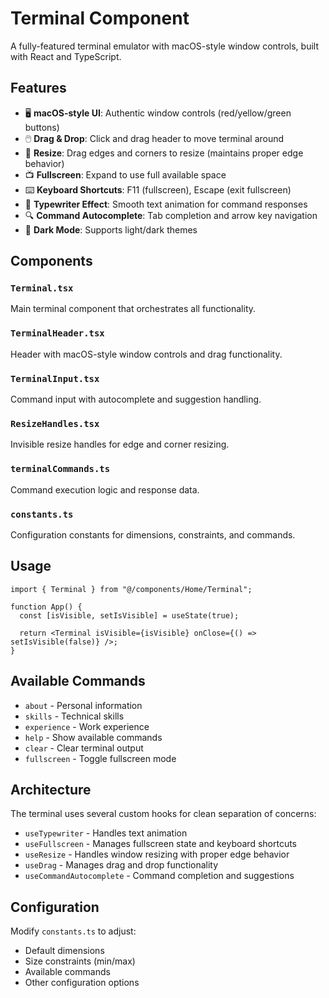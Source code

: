 # Terminal Component

A fully-featured terminal emulator with macOS-style window controls, built with React and TypeScript.

## Features

- 🖥️ **macOS-style UI**: Authentic window controls (red/yellow/green buttons)
- 🖱️ **Drag & Drop**: Click and drag header to move terminal around
- 🔄 **Resize**: Drag edges and corners to resize (maintains proper edge behavior)
- 📺 **Fullscreen**: Expand to use full available space
- ⌨️ **Keyboard Shortcuts**: F11 (fullscreen), Escape (exit fullscreen)
- 📝 **Typewriter Effect**: Smooth text animation for command responses
- 🔍 **Command Autocomplete**: Tab completion and arrow key navigation
- 🎨 **Dark Mode**: Supports light/dark themes

## Components

### `Terminal.tsx`

Main terminal component that orchestrates all functionality.

### `TerminalHeader.tsx`

Header with macOS-style window controls and drag functionality.

### `TerminalInput.tsx`

Command input with autocomplete and suggestion handling.

### `ResizeHandles.tsx`

Invisible resize handles for edge and corner resizing.

### `terminalCommands.ts`

Command execution logic and response data.

### `constants.ts`

Configuration constants for dimensions, constraints, and commands.

## Usage

```tsx
import { Terminal } from "@/components/Home/Terminal";

function App() {
  const [isVisible, setIsVisible] = useState(true);

  return <Terminal isVisible={isVisible} onClose={() => setIsVisible(false)} />;
}
```

## Available Commands

- `about` - Personal information
- `skills` - Technical skills
- `experience` - Work experience
- `help` - Show available commands
- `clear` - Clear terminal output
- `fullscreen` - Toggle fullscreen mode

## Architecture

The terminal uses several custom hooks for clean separation of concerns:

- `useTypewriter` - Handles text animation
- `useFullscreen` - Manages fullscreen state and keyboard shortcuts
- `useResize` - Handles window resizing with proper edge behavior
- `useDrag` - Manages drag and drop functionality
- `useCommandAutocomplete` - Command completion and suggestions

## Configuration

Modify `constants.ts` to adjust:

- Default dimensions
- Size constraints (min/max)
- Available commands
- Other configuration options
